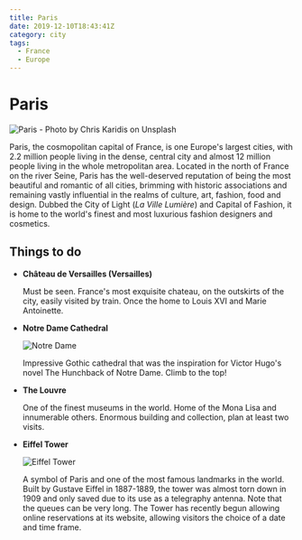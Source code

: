 ```yaml
---
title: Paris
date: 2019-12-10T18:43:41Z
category: city
tags:
  - France
  - Europe
---
```


# Paris
<WishWidget country="FR" city="Paris" label="true" picture="https://images.unsplash.com/photo-1500039436846-25ae2f11882e?ixlib=rb-1.2.1&ixid=eyJhcHBfaWQiOjEyMDd9&auto=format&fit=crop&w=1189&q=80"></WishWidget>

![Paris - Photo by Chris Karidis on Unsplash](https://images.unsplash.com/photo-1500039436846-25ae2f11882e?ixlib=rb-1.2.1&ixid=eyJhcHBfaWQiOjEyMDd9&auto=format&fit=crop&w=1189&q=80)

Paris, the cosmopolitan capital of France, is one Europe's largest cities, with 2.2 million people living in the dense, central city and almost 12 million people living in the whole metropolitan area. Located in the north of France on the river Seine, Paris has the well-deserved reputation of being the most beautiful and romantic of all cities, brimming with historic associations and remaining vastly influential in the realms of culture, art, fashion, food and design. Dubbed the City of Light (_La Ville Lumière_) and Capital of Fashion, it is home to the world's finest and most luxurious fashion designers and cosmetics.

## Things to do

- **Château de Versailles (Versailles)** <WishWidget country="FR" city="Paris" activity="Vesailles" post="/france/paris/#things-to-do"></WishWidget>

	Must be seen. France's most exquisite chateau, on the outskirts of the city, easily visited by train. Once the home to Louis XVI and Marie Antoinette.

- **Notre Dame Cathedral** <WishWidget country="FR" city="Paris" activity="Notre Dame" post="/france/paris/#things-to-do" picture="https://images.unsplash.com/photo-1576653764709-7d175299e6d9?ixlib=rb-1.2.1&ixid=eyJhcHBfaWQiOjEyMDd9&auto=format&fit=crop&w=500&q=60"></WishWidget>

	![Notre Dame](https://images.unsplash.com/photo-1576653764709-7d175299e6d9?ixlib=rb-1.2.1&ixid=eyJhcHBfaWQiOjEyMDd9&auto=format&fit=crop&w=500&q=60)

	Impressive Gothic cathedral that was the inspiration for Victor Hugo's novel The Hunchback of Notre Dame. Climb to the top!

- **The Louvre** <WishWidget country="FR" city="Paris" activity="Louvre"></WishWidget>

	One of the finest museums in the world. Home of the Mona Lisa and innumerable others. Enormous building and collection, plan at least two visits.

- **Eiffel Tower** <WishWidget country="FR" city="Paris" activity="Eiffel" picture="https://images.unsplash.com/photo-1565881606991-789a8dff9dbb?ixlib=rb-1.2.1&ixid=eyJhcHBfaWQiOjEyMDd9&auto=format&fit=crop&w=500&q=60" post="/france/paris/#things-to-do"></WishWidget>

	![Eiffel Tower](https://images.unsplash.com/photo-1565881606991-789a8dff9dbb?ixlib=rb-1.2.1&ixid=eyJhcHBfaWQiOjEyMDd9&auto=format&fit=crop&w=500&q=60)

	A symbol of Paris and one of the most famous landmarks in the world. Built by Gustave Eiffel in 1887-1889, the tower was almost torn down in 1909 and only saved due to its use as a telegraphy antenna. Note that the queues can be very long. The Tower has recently begun allowing online reservations at its website, allowing visitors the choice of a date and time frame.
